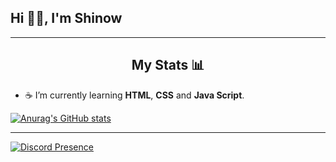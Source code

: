 <p align="center"> 
  <h2> Hi 👋🏽, I'm Shinow </h2> 
</p>

---

<div align="center"> 
  <h2> My Stats 📊 </h2> 
</div>

- ☕ I’m currently learning **HTML**, **CSS** and **Java Script**.

[![Anurag's GitHub stats](https://github-readme-stats.vercel.app/api?username=ItzShinow)](https://github.com/anuraghazra/github-readme-stats)

---

[![Discord Presence](https://lanyard.cnrad.dev/api/572043032585830403)](https://discord.com/users/572043032585830403)
